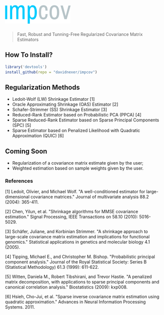 ![impcov R package](impcov_logo.png)
======================================================================
> Fast, Robust and Tunning-Free Regularized Covariance Matrix Estimators

## How To Install?
```r
library('devtools')
install_github(repo = "davidnexer/impcov")
```

## Regularization Methods
* Ledoit-Wolf (LW) Shrinkage Estimator  [1]
* Oracle Approximating Shrinkage (OAS) Estimator [2]
* Schafer-Strimmer (SS) Shrinkage Estimator [3]
* Reduced-Rank Estimator based on Probabilistic PCA (PPCA) [4]
* Sparse Reduced-Rank Estimator based on Sparse Principal Components (SPC) [5]
* Sparse Estimator based on Penalized Likelihood with Quadratic Approximation (QUIC) [6]

## Coming Soon
* Regularization of a covariance matrix estimate given by the user;
* Weighted estimation based on sample weights given by the user.

### References
[1] Ledoit, Olivier, and Michael Wolf. "A well-conditioned estimator for large-dimensional covariance matrices." Journal of multivariate analysis 88.2 (2004): 365-411.

[2] Chen, Yilun, et al. "Shrinkage algorithms for MMSE covariance estimation." Signal Processing, IEEE Transactions on 58.10 (2010): 5016-5029.

[3] Schäfer, Juliane, and Korbinian Strimmer. "A shrinkage approach to large-scale covariance matrix estimation and implications for functional genomics." Statistical applications in genetics and molecular biology 4.1 (2005).

[4] Tipping, Michael E., and Christopher M. Bishop. "Probabilistic principal component analysis." Journal of the Royal Statistical Society: Series B (Statistical Methodology) 61.3 (1999): 611-622.

[5] Witten, Daniela M., Robert Tibshirani, and Trevor Hastie. "A penalized matrix decomposition, with applications to sparse principal components and canonical correlation analysis." Biostatistics (2009): kxp008.

[6] Hsieh, Cho-Jui, et al. "Sparse inverse covariance matrix estimation using quadratic approximation." Advances in Neural Information Processing Systems. 2011.
